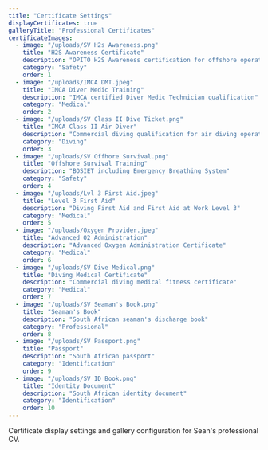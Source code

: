 ```yaml
---
title: "Certificate Settings"
displayCertificates: true
galleryTitle: "Professional Certificates"
certificateImages:
  - image: "/uploads/SV H2s Awareness.png"
    title: "H2S Awareness Certificate"
    description: "OPITO H2S Awareness certification for offshore operations"
    category: "Safety"
    order: 1
  - image: "/uploads/IMCA DMT.jpeg"
    title: "IMCA Diver Medic Training"
    description: "IMCA certified Diver Medic Technician qualification"
    category: "Medical"
    order: 2
  - image: "/uploads/SV Class II Dive Ticket.png"
    title: "IMCA Class II Air Diver"
    description: "Commercial diving qualification for air diving operations"
    category: "Diving"
    order: 3
  - image: "/uploads/SV Offhore Survival.png"
    title: "Offshore Survival Training"
    description: "BOSIET including Emergency Breathing System"
    category: "Safety"
    order: 4
  - image: "/uploads/Lvl 3 First Aid.jpeg"
    title: "Level 3 First Aid"
    description: "Diving First Aid and First Aid at Work Level 3"
    category: "Medical"
    order: 5
  - image: "/uploads/Oxygen Provider.jpeg"
    title: "Advanced O2 Administration"
    description: "Advanced Oxygen Administration Certificate"
    category: "Medical"
    order: 6
  - image: "/uploads/SV Dive Medical.png"
    title: "Diving Medical Certificate"
    description: "Commercial diving medical fitness certificate"
    category: "Medical"
    order: 7
  - image: "/uploads/SV Seaman's Book.png"
    title: "Seaman's Book"
    description: "South African seaman's discharge book"
    category: "Professional"
    order: 8
  - image: "/uploads/SV Passport.png"
    title: "Passport"
    description: "South African passport"
    category: "Identification"
    order: 9
  - image: "/uploads/SV ID Book.png"
    title: "Identity Document"
    description: "South African identity document"
    category: "Identification"
    order: 10
---
```


Certificate display settings and gallery configuration for Sean's professional CV. 